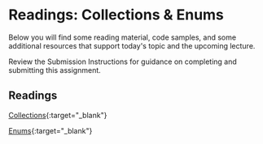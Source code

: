 # Readings: Collections & Enums

Below you will find some reading material, code samples, and some additional resources that support today's topic and the upcoming lecture.

Review the Submission Instructions for guidance on completing and submitting this assignment.

## Readings

[Collections](https://docs.microsoft.com/en-us/dotnet/csharp/programming-guide/concepts/collections){:target="_blank"}

<!-- Mix it up! Create the questions with pointed answers, fill in the blank, or opinion/open ended -->

[Enums](https://docs.microsoft.com/en-us/dotnet/csharp/language-reference/keywords/enum){:target="_blank"}

<!-- Mix it up! Create the questions with pointed answers, fill in the blank, or opinion/open ended -->
